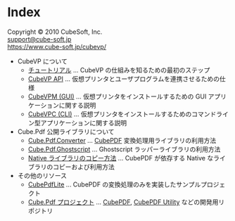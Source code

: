 Index
====

Copyright © 2010 CubeSoft, Inc.  
support@cube-soft.jp  
https://www.cube-soft.jp/cubevp/

* CubeVP について
    - [チュートリアル](https://github.com/cube-soft/Cube.Vp.Docs/blob/master/Documents/Cube.Vp.Tutorial.ja.md) ...
      CubeVP の仕組みを知るための最初のステップ
    - [CubeVP API](https://github.com/cube-soft/Cube.Vp.Docs/blob/master/Documents/Cube.Vp.Api.ja.md) ...
      仮想プリンタとユーザプログラムを連携させるための仕様
    - [CubeVPM (GUI)](https://github.com/cube-soft/Cube.Vp.Docs/blob/master/Documents/Cube.Vp.Installer.Gui.ja.md) ...
      仮想プリンタをインストールするための GUI アプリケーションに関する説明
    - [CubeVPC (CLI)](https://github.com/cube-soft/Cube.Vp.Docs/blob/master/Documents/Cube.Vp.Installer.Cli.ja.md) ...
      仮想プリンタをインストールするためのコマンドライン型アプリケーションに関する説明
* Cube.Pdf 公開ライブラリについて
    - [Cube.Pdf.Converter](https://github.com/cube-soft/Cube.Vp.Docs/blob/master/Documents/Cube.Pdf.Converter.ja.md) ...
      [CubePDF](https://www.cube-soft.jp/cubepdf/) 変換処理用ライブラリの利用方法
    - [Cube.Pdf.Ghostscript](https://github.com/cube-soft/Cube.Vp.Docs/blob/master/Documents/Cube.Pdf.Ghostscript.ja.md) ...
      Ghostscript ラッパーライブラリの利用方法
    - [Native ライブラリのコピー方法](https://github.com/cube-soft/Cube.Vp.Docs/blob/master/Documents/Cube.Pdf.Native.ja.md) ...
      CubePDF が依存する Native なライブラリのコピーおよび利用方法
* その他のリソース
    - [CubePdfLite](https://github.com/cube-soft/Cube.Vp.Docs/tree/master/Examples/CubePdfLite) ...
      CubePDF の変換処理のみを実装したサンプルプロジェクト
    - [Cube.Pdf プロジェクト](https://github.com/cube-soft/Cube.Pdf) ...
      [CubePDF](https://www.cube-soft.jp/cubepdf/),
      [CubePDF Utility](https://www.cube-soft.jp/cubepdfutility/) などの開発用リポジトリ